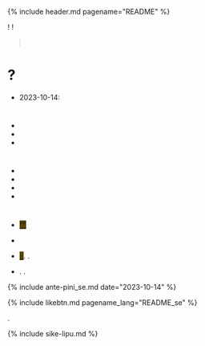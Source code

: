 {% include header.md pagename="README" %}



<span class="se"><i class='twa twa-waving-hand'></i><i class='twa twa-thumbs-up'></i>! <i class='twa twa-backhand-index-pointing-down'></i><i class='twa twa-play-button'></i><i class='twa twa-busts-in-silhouette'></i><i class='twa twa-page-facing-up'></i><i class='twa twa-backhand-index-pointing-left'></i><i class='twa twa-left-arrow-curving-right'></i><i class='twa twa-backhand-index-pointing-down'></i><i class="twa twa-division-sign"></i><i class='twa twa-backhand-index-pointing-left'></i><i class='twa twa-framed-picture'></i><i class='twa twa-fast-forward-button'></i><i class='twa twa-spiral-shell'></i><i class='twa twa-wrench'></i><i class='twa twa-speaking-head'></i><i class='twa twa-thumbs-up'></i><i class="twa twa-minus-sign"></i><i class='twa twa-backhand-index-pointing-left'></i><i class='twa twa-thought-balloon'></i><i class='twa twa-person-walking'></i><i class='twa twa-brain'></i><i class='twa twa-fast-forward-button'></i><i class='twa twa-speaking-head'></i><i class='twa twa-thumbs-up'></i><i class='twa twa-play-button'></i><i class='twa twa-grinning-face-with-big-eyes'></i><i class='twa twa-play-button'></i><i class='twa twa-outbox-tray'></i><i class='twa twa-fast-forward-button'></i><i class='twa twa-grinning-face-with-big-eyes'></i><i class='twa twa-fast-forward-button'></i><i class='twa twa-brain'></i><i class='twa twa-left-arrow-curving-right'></i><i class='twa twa-infinity'></i>!</span>

> <span class="se">[<span style="background-color:#574500;"><i class='twa twa-waving-hand'></i><i class='twa twa-eyes'></i><i class='twa twa-fast-forward-button'></i><i class='twa twa-spiral-shell'></i><i class='twa twa-shuffle-tracks-button'></i><i class='twa twa-backhand-index-pointing-left'></i><i class='twa twa-round-pushpin'></i><i class='twa twa-gear'></i><i class='twa twa-input-symbols'></i><i class='twa twa-eyes'></i><i class='twa twa-gear'></i><i class='twa twa-backhand-index-pointing-down'></i><i class='twa twa-framed-picture'></i><i class='twa twa-gear'></i><i class='twa twa-input-symbols'></i></span>](https://linktr.ee/jantelakoman) &nbsp; <a href="https://linktr.ee/jantelakoman"><img src="https://joelthomastr.github.io/tokipona/Linktree_logo.svg.png" style="height: 1em;"></a></span>

# <span class="se"><i class='twa twa-question-mark'></i><i class='twa twa-play-button'></i><i class='twa twa-wrapped-gift'></i>?</span>

- <span class="se"><span class="sedef">2023-10-14:</span> [<span style="background-color:#574500;"><i class='twa twa-speaking-head'></i><i class='twa twa-elephant'></i><i class='twa twa-keycap'></i><i class='twa twa-raised-hand'></i><i class='twa twa-raised-hand'></i><i class='twa twa-raised-hand'></i><i class='twa twa-stop-button'></i><i class='twa twa-page-facing-up'></i><i class='twa twa-up-arrow'></i><i class='twa twa-stop-button'></i><i class='twa twa-bust-in-silhouette'></i><i class='twa twa-input-symbols'></i><i class='twa twa-play-button'></i><i class='twa twa-mouth'></i><i class='twa twa-flexed-biceps'></i><i class='twa twa-exclamation-mark'></i><i class='twa twa-input-symbols'></i></span>](https://joelthomastr.github.io/tokipona/lipu-pi-jan-Luka-15_se)</span>

# <span class="se"><i class='twa twa-framed-picture'></i><i class='twa twa-left-arrow-curving-right'></i><i class='twa twa-plus-sign'></i><i class='twa twa-speaker-low-volume'></i><i class='twa twa-plus-sign'></i><i class='twa twa-grinning-face-with-big-eyes'></i></span>

- <span class="se">[<span style="background-color:#574500;"><i class='twa twa-motorway'></i><i class='twa twa-stop-button'></i><i class='twa twa-framed-picture'></i><i class='twa twa-desert-island'></i><i class='twa twa-stop-button'></i><i class='twa twa-bust-in-silhouette'></i><i class='twa twa-input-symbols'></i><i class='twa twa-fast-forward-button'></i><i class='twa twa-flexed-biceps'></i><i class='twa twa-gear'></i><i class='twa twa-left-arrow-curving-right'></i><i class='twa twa-fast-forward-button'></i><i class='twa twa-input-symbols'></i><i class='twa twa-cross-mark'></i></span>](https://joelthomastr.github.io/tokipona/jan-ekite-ala_se)</span>
- <span class="se">[<span style="background-color:#574500;"><i class='twa twa-speaking-head'></i><i class='twa twa-mouse-face'></i><i class='twa twa-round-pushpin'></i><i class='twa twa-desert-island'></i><i class='twa twa-palm-tree'></i></span>](https://joelthomastr.github.io/tokipona/toki-pi-kon-pona_se)</span>
- <span class="se">[<span style="background-color:#574500;"><i class='twa twa-desert-island'></i><i class='twa twa-stop-button'></i><i class='twa twa-speech-balloon'></i><i class='twa twa-thumbs-up'></i></span>](https://joelthomastr.github.io/tokipona/ma-pi-nimi-pona-1_se)</span>


# <span class="se"><i class='twa twa-speaking-head'></i><i class='twa twa-record-button'></i><i class='twa twa-backhand-index-pointing-left'></i></span>

- <span class="se">[<span style="background-color:#574500;"><i class='twa twa-bust-in-silhouette'></i><i class='twa twa-play-button'></i><i class='twa twa-flexed-biceps'></i><i class='twa twa-outbox-tray'></i><i class='twa twa-fast-forward-button'></i><i class='twa twa-brain'></i><i class='twa twa-infinity'></i><i class='twa twa-wrench'></i><i class='twa twa-speaking-head'></i><i class='twa twa-thumbs-up'></i></span>](https://joelthomastr.github.io/tokipona/pana-sona-ale_se)</span>
- <span class="se">[<span style="background-color:#574500;"><i class='twa twa-speaking-head'></i><i class='twa twa-thumbs-up'></i><i class='twa twa-play-button'></i><i class='twa twa-balance-scale'></i><i class='twa twa-cross-mark'></i><i class='twa twa-framed-picture'></i><i class='twa twa-input-symbols'></i><i class='twa twa-brain'></i><i class='twa twa-waving-hand'></i><i class='twa twa-backhand-index-pointing-down'></i><i class='twa twa-dashing-away'></i><i class='twa twa-waving-hand'></i><i class='twa twa-input-symbols'></i></span>](https://joelthomastr.github.io/tokipona/sitelen-sonko_se)</span>
- <span class="se">[<span style="background-color:#574500;"><i class='twa twa-high-voltage'></i><i class='twa twa-shuffle-tracks-button'></i><i class='twa twa-stop-button'></i><i class='twa twa-speaking-head'></i><i class='twa twa-thumbs-up'></i></span>](https://joelthomastr.github.io/tokipona/wawa-pi-toki-pona_se)</span>
- <span class="se">[<span style="background-color:#574500;"><i class='twa twa-speaking-head'></i><i class='twa twa-stop-button'></i><i class='twa twa-dashing-away'></i><i class='twa twa-thumbs-up'></i></span>](https://joelthomastr.github.io/tokipona/toki-pi-kon-pona_se)</span>

# <span class="se"><i class='twa twa-motorway'></i><i class='twa twa-raised-fist'></i><i class='twa twa-backhand-index-pointing-left'></i></span>

- <span class="se"><i class='twa twa-backhand-index-pointing-right'></i><i class='twa twa-flexed-biceps'></i><i class='twa twa-speaking-head'></i><i class='twa twa-fast-forward-button'></i><i class='twa twa-backhand-index-pointing-down'></i><i class='twa twa-left-arrow-curving-right'></i><i class='twa twa-backhand-index-pointing-left'></i><i class="twa twa-division-sign"></i>  [<span style="background-color:#574500;">"<i class='twa twa-backhand-index-pointing-right'></i><i class='twa twa-wrench'></i><i class='twa twa-speaking-head'></i><i class='twa twa-input-symbols'></i><i class='twa twa-gear'></i><i class='twa twa-motorway'></i><i class='twa twa-play-button'></i><i class='twa twa-gear'></i><i class='twa twa-input-symbols'></i><i class='twa twa-balance-scale'></i><i class='twa twa-bust-in-silhouette'></i><i class='twa twa-cyclone'></i><i class='twa twa-right-arrow-curving-left'></i><i class='twa twa-question-mark'></i>"</span>](https://joelthomastr.github.io/tokipona/kepeken-pi-toki-inli_se)</span>

- <span class="se">[<span style="background-color:#574500;"><i class='twa twa-motorway'></i><i class='twa twa-thumbs-up'></i><i class='twa twa-stop-button'></i><i class='twa twa-speaking-head'></i><i class='twa twa-thumbs-up'></i></span>](https://joelthomastr.github.io/tokipona/nasin-pona-pi-toki-pona_se)</span>

- <span class="se"><i class='twa twa-backhand-index-pointing-left'></i><i class='twa twa-bow-and-arrow'></i><i class='twa twa-fast-forward-button'></i><i class='twa twa-motorway'></i><i class='twa twa-backhand-index-pointing-down'></i><i class="twa twa-division-sign"></i><i class='twa twa-backhand-index-pointing-left'></i><i class='twa twa-framed-picture'></i><i class='twa twa-fast-forward-button'></i><i class='twa twa-speaking-head'></i><i class='twa twa-round-pushpin'></i><i class='twa twa-speaking-head'></i><i class='twa twa-thumbs-up'></i><i class='twa twa-wrench'></i><i class='twa twa-gear'></i><i class='twa twa-speaking-head'></i><i class='twa twa-backhand-index-pointing-left'></i><i class='twa twa-wrench'></i><i class='twa twa-alarm-clock'></i><i class='twa twa-mouse-face'></i><i class="twa twa-minus-sign"></i><i class='twa twa-backhand-index-pointing-left'></i><i class='twa twa-person-walking'></i><i class='twa twa-brain'></i><i class='twa twa-fast-forward-button'></i><i class='twa twa-motorway'></i><i class='twa twa-thumbs-up'></i><i class="twa twa-minus-sign"></i><i class='twa twa-motorway'></i><i class='twa twa-play-button'></i><i class='twa twa-backhand-index-pointing-down'></i><i class="twa twa-division-sign"></i> [<span style="background-color:#574500;"><i class='twa twa-backhand-index-pointing-left'></i><i class='twa twa-person-walking'></i><i class='twa twa-handbag'></i><i class='twa twa-fast-forward-button'></i><i class='twa twa-bed'></i><i class='twa twa-mount-fuji'></i><i class='twa twa-shuffle-tracks-button'></i>, <i class='twa twa-backhand-index-pointing-left'></i><i class='twa twa-outbox-tray'></i><i class='twa twa-fast-forward-button'></i><i class='twa twa-brain'></i><i class='twa twa-thought-balloon'></i><i class='twa twa-left-arrow-curving-right'></i><i class='twa twa-bed'></i><i class='twa twa-mount-fuji'></i><i class='twa twa-backhand-index-pointing-down'></i></span>](https://www.reddit.com/r/tokipona/comments/r6nu43/efficient_keyboard_idea_the_video_shows_the_steps/). <i class='twa twa-gear'></i><i class='twa twa-speaking-head'></i><i class='twa twa-backhand-index-pointing-right'></i><i class='twa twa-play-button'></i><i class='twa twa-wrench'></i><i class='twa twa-motorway'></i><i class='twa twa-raised-fist'></i><i class='twa twa-input-symbols'></i><i class='twa twa-exclamation-mark'></i><i class='twa twa-backhand-index-pointing-down'></i><i class='twa twa-speaking-head'></i><i class='twa twa-waving-hand'></i><i class='twa twa-handbag'></i><i class='twa twa-spiral-shell'></i><i class='twa twa-input-symbols'></i><i class='twa twa-upwards-button'></i><i class='twa twa-backhand-index-pointing-right'></i><i class='twa twa-flexed-biceps'></i><i class='twa twa-wrench'></i><i class='twa twa-motorway'></i><i class='twa twa-backhand-index-pointing-down'></i>.</span>

- <span class="se"><i class='twa twa-backhand-index-pointing-left'></i><i class='twa twa-raised-fist'></i><i class='twa twa-fast-forward-button'></i> [<span style="background-color:#574500;"><i class='twa twa-framed-picture'></i><i class='twa twa-thumbs-up'></i><i class='twa twa-thumbs-up'></i><i class='twa twa-raised-hand'></i></span>](https://joelthomastr.github.io/tokipona/sitelen-pona-pona-luka_se). <i class='twa twa-wrench'></i><i class='twa twa-backhand-index-pointing-up'></i><i class='twa twa-upwards-button'></i><i class='twa twa-backhand-index-pointing-right'></i><i class='twa twa-flexed-biceps'></i><i class='twa twa-framed-picture'></i><i class='twa twa-fast-forward-button'></i><i class='twa twa-framed-picture'></i><i class='twa twa-thumbs-up'></i><i class='twa twa-thumbs-up'></i><i class='twa twa-wrench'></i><i class='twa twa-straight-ruler'></i><i class='twa twa-framed-picture'></i><i class='twa twa-wrench'></i><i class='twa twa-alarm-clock'></i><i class='twa twa-mouse-face'></i>.</span>

{% include ante-pini_se.md date="2023-10-14" %}

{% include likebtn.md pagename_lang="README_se" %}

<span class="se"><i class='twa twa-backhand-index-pointing-left'></i><i class='twa twa-round-pushpin'></i><i class='twa twa-desert-island'></i><i class='twa twa-shuffle-tracks-button'></i><i class='twa twa-open-hands'></i><i class="twa twa-minus-sign"></i><i class='twa twa-waving-hand'></i><i class='twa twa-eyes'></i><i class='twa twa-fast-forward-button'></i> [<span style="background-color:#574500;"><i class='twa twa-page-facing-up'></i><i class='twa twa-input-symbols'></i><i class='twa twa-eyes'></i><i class='twa twa-gear'></i><i class='twa twa-backhand-index-pointing-down'></i><i class='twa twa-framed-picture'></i><i class='twa twa-gear'></i><i class='twa twa-input-symbols'></i><i class='twa twa-backhand-index-pointing-left'></i></span>](https://linktr.ee/jantelakoman).</span>

{% include sike-lipu.md %}
